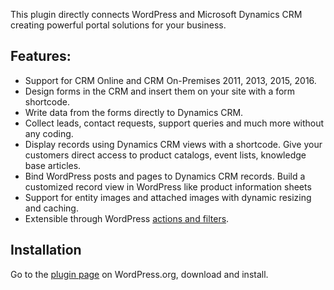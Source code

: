 This plugin directly connects WordPress and Microsoft Dynamics CRM creating powerful portal solutions for your business.

## Features:

* Support for CRM Online and CRM On-Premises 2011, 2013, 2015, 2016.
* Design forms in the CRM and insert them on your site with a form shortcode.
* Write data from the forms directly to Dynamics CRM.
* Collect leads, contact requests, support queries and much more without any coding.
* Display records using Dynamics CRM views with a shortcode. Give your customers direct access to product catalogs, event lists, knowledge base articles.
* Bind WordPress posts and pages to Dynamics CRM records. Build a customized record view in WordPress like product information sheets
* Support for entity images and attached images with dynamic resizing and caching.
* Extensible through WordPress [actions and filters](https://codex.wordpress.org/Plugin_API).

## Installation

Go to the [plugin page](https://wordpress.org/plugins/integration-dynamics/) on WordPress.org, download and install.
